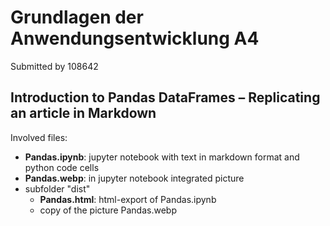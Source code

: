 # Grundlagen der Anwendungsentwicklung A4

Submitted by 108642

## Introduction to Pandas DataFrames – Replicating an article in Markdown

Involved files:  

- **Pandas.ipynb**: jupyter notebook with text in markdown format and python code cells
- **Pandas.webp**: in jupyter notebook integrated picture  
- subfolder "dist"
    - **Pandas.html**: html-export of Pandas.ipynb
    - copy of the picture Pandas.webp

